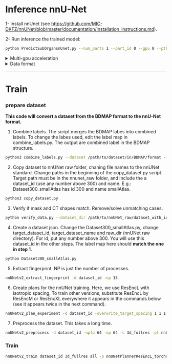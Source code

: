 # Inference nnU-Net

1- Install nnUnet (see https://github.com/MIC-DKFZ/nnUNet/blob/master/documentation/installation_instructions.md).

2- Run inference the trained model:

```bash
python PredictSubOrgansnUnet.py --num_parts 1 --part_id 0 --gpu 0 --pth path/to/ct/scans --outdir path/to/output --checkpoint path/to/model/weights --BDMAP_format
```

<details>
  <summary>Multi-gpu acceleration</summary>

You can run this code on multiple GPUs, each one inferencing on a different part of the dataset. Just change the `part_id` and `gpu` arguments to split the task into multiple parts.
Example of splitting it in 4 parts:

```bash
    python PredictSubOrgansnUnet.py --num_parts 4 --part_id 0 --gpu 0 --pth path/to/ct/scans --outdir path/to/output --checkpoint path/to/model/weights --BDMAP_format
    python PredictSubOrgansnUnet.py --num_parts 4 --part_id 1 --gpu 1 --pth path/to/ct/scans --outdir path/to/output --checkpoint path/to/model/weights --BDMAP_format
    python PredictSubOrgansnUnet.py --num_parts 4 --part_id 2 --gpu 2 --pth path/to/ct/scans --outdir path/to/output --checkpoint path/to/model/weights --BDMAP_format
    python PredictSubOrgansnUnet.py --num_parts 4 --part_id 3 --gpu 3 --pth path/to/ct/scans --outdir path/to/output --checkpoint path/to/model/weights --BDMAP_format
```
  
</details>

<details>
  <summary>Data format</summary>
  
If your input folder (images) are not in the standard nnU-Net or BDMAP format, you need to change files_input inside PredictSubOrgansnUnet.py. files_input should be a list of lists. Each of these lists should contain the path to one nii.gz file you want to inference. The variable files_output is a list of strings. It has the output locations for each of the input files. See https://github.com/MIC-DKFZ/nnUNet/blob/master/nnunetv2/inference/readme.md for more information.
```python
files_input = [['path/to/first/ct.nii.gz'],['path/to/second/ct.nii.gz'],...,['path/to/last/ct.nii.gz']]
files_output = ['path/to/output/first/ct.nii.gz','path/to/output/second/ct.nii.gz',...,'path/to/output/last/ct.nii.gz']
```
</details>

---
# Train

### prepare dataset

**This code will convert a dataset from the BDMAP format to the nnU-Net format.**

1. Combine labels. The script merges the BDMAP labes into combined labels. To change the labes used, edit the label map in combine_labels.py. The output are combined label in the BDMAP structure.

```bash
python3 combine_labels.py --dataset /path/to/dataset/in/BDMAP/format --destination /path/to/output/of/step1/ --cases /path/to/csv/with/BDMAP/ids --num_workers 10
```

2. Copy dataset to nnUNet raw folder, chaning file names to the nnUNet standard. Change paths in the beginning of the copy_dataset.py script. Target path must be in the nnunet_raw folder, and include the a dataset_id (use any number above 300) and name. E.g.: Dataset300_smallAtlas has id 300 and name smallAtlas.

```bash
python3 copy_dataset.py
```

3. Verify if mask and CT shapes match. Remove/solve unmatching cases.

```bash
python verify_data.py --dataset_dir /path/to/nnUNet_raw/dataset_with_id_and_name/imagesTr
```

4. Create a dataset json. Change the Dataset300_smallAtlas.py, change target_dataset_id, target_dataset_name and raw_dir (nnUNet raw directory). For id, put any number above 300. You will use this dataset_id in the other steps. The label map here should **match the one in step 1**.

```bash
python Dataset300_smallAtlas.py
```

5. Extract fingerprint. NP is just the number of processes.

```bash
nnUNetv2_extract_fingerprint -d dataset_id -np 15
```

6. Create plans for the nnUNet training. Here, we use ResEncL with isotropic spacing. To train other versions, substitute ResEncL by ResEncM or ResEncXL everywhere it appears in the commands below (see it appears twice in the next command).

```bash
nnUNetv2_plan_experiment -d dataset_id -overwrite_target_spacing 1 1 1 -overwrite_plans_name nnUNetPlannerResEncL_torchres_isotropic -pl nnUNetPlannerResEncL_torchres
```

7. Preprocess the dataset. This takes a long time.

```bash
nnUNetv2_preprocess -d dataset_id -npfp 64 -np 64 -c 3d_fullres -pl nnUNetPlannerResEncL_torchres_isotropic --npz
```

### Train

```bash
nnUNetv2_train dataset_id 3d_fullres all -p nnUNetPlannerResEncL_torchres_isotropic --npz
```
